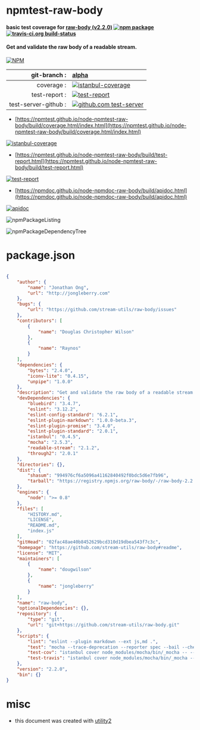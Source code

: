 # npmtest-raw-body

#### basic test coverage for  [raw-body (v2.2.0)](https://github.com/stream-utils/raw-body#readme)  [![npm package](https://img.shields.io/npm/v/npmtest-raw-body.svg?style=flat-square)](https://www.npmjs.org/package/npmtest-raw-body) [![travis-ci.org build-status](https://api.travis-ci.org/npmtest/node-npmtest-raw-body.svg)](https://travis-ci.org/npmtest/node-npmtest-raw-body)

#### Get and validate the raw body of a readable stream.

[![NPM](https://nodei.co/npm/raw-body.png?downloads=true&downloadRank=true&stars=true)](https://www.npmjs.com/package/raw-body)

| git-branch : | [alpha](https://github.com/npmtest/node-npmtest-raw-body/tree/alpha)|
|--:|:--|
| coverage : | [![istanbul-coverage](https://npmtest.github.io/node-npmtest-raw-body/build/coverage.badge.svg)](https://npmtest.github.io/node-npmtest-raw-body/build/coverage.html/index.html)|
| test-report : | [![test-report](https://npmtest.github.io/node-npmtest-raw-body/build/test-report.badge.svg)](https://npmtest.github.io/node-npmtest-raw-body/build/test-report.html)|
| test-server-github : | [![github.com test-server](https://npmtest.github.io/node-npmtest-raw-body/GitHub-Mark-32px.png)](https://npmtest.github.io/node-npmtest-raw-body/build/app/index.html) | | build-artifacts : | [![build-artifacts](https://npmtest.github.io/node-npmtest-raw-body/glyphicons_144_folder_open.png)](https://github.com/npmtest/node-npmtest-raw-body/tree/gh-pages/build)|

- [https://npmtest.github.io/node-npmtest-raw-body/build/coverage.html/index.html](https://npmtest.github.io/node-npmtest-raw-body/build/coverage.html/index.html)

[![istanbul-coverage](https://npmtest.github.io/node-npmtest-raw-body/build/screenCapture.buildCi.browser.%252Ftmp%252Fbuild%252Fcoverage.lib.html.png)](https://npmtest.github.io/node-npmtest-raw-body/build/coverage.html/index.html)

- [https://npmtest.github.io/node-npmtest-raw-body/build/test-report.html](https://npmtest.github.io/node-npmtest-raw-body/build/test-report.html)

[![test-report](https://npmtest.github.io/node-npmtest-raw-body/build/screenCapture.buildCi.browser.%252Ftmp%252Fbuild%252Ftest-report.html.png)](https://npmtest.github.io/node-npmtest-raw-body/build/test-report.html)

- [https://npmdoc.github.io/node-npmdoc-raw-body/build/apidoc.html](https://npmdoc.github.io/node-npmdoc-raw-body/build/apidoc.html)

[![apidoc](https://npmdoc.github.io/node-npmdoc-raw-body/build/screenCapture.buildCi.browser.%252Ftmp%252Fbuild%252Fapidoc.html.png)](https://npmdoc.github.io/node-npmdoc-raw-body/build/apidoc.html)

![npmPackageListing](https://npmtest.github.io/node-npmtest-raw-body/build/screenCapture.npmPackageListing.svg)

![npmPackageDependencyTree](https://npmtest.github.io/node-npmtest-raw-body/build/screenCapture.npmPackageDependencyTree.svg)



# package.json

```json

{
    "author": {
        "name": "Jonathan Ong",
        "url": "http://jongleberry.com"
    },
    "bugs": {
        "url": "https://github.com/stream-utils/raw-body/issues"
    },
    "contributors": [
        {
            "name": "Douglas Christopher Wilson"
        },
        {
            "name": "Raynos"
        }
    ],
    "dependencies": {
        "bytes": "2.4.0",
        "iconv-lite": "0.4.15",
        "unpipe": "1.0.0"
    },
    "description": "Get and validate the raw body of a readable stream.",
    "devDependencies": {
        "bluebird": "3.4.7",
        "eslint": "3.12.2",
        "eslint-config-standard": "6.2.1",
        "eslint-plugin-markdown": "1.0.0-beta.3",
        "eslint-plugin-promise": "3.4.0",
        "eslint-plugin-standard": "2.0.1",
        "istanbul": "0.4.5",
        "mocha": "2.5.3",
        "readable-stream": "2.1.2",
        "through2": "2.0.1"
    },
    "directories": {},
    "dist": {
        "shasum": "994976cf6a5096a41162840492f0bdc5d6e7fb96",
        "tarball": "https://registry.npmjs.org/raw-body/-/raw-body-2.2.0.tgz"
    },
    "engines": {
        "node": ">= 0.8"
    },
    "files": [
        "HISTORY.md",
        "LICENSE",
        "README.md",
        "index.js"
    ],
    "gitHead": "02fac48ae40b8452629bcd310d19dbea543f7c3c",
    "homepage": "https://github.com/stream-utils/raw-body#readme",
    "license": "MIT",
    "maintainers": [
        {
            "name": "dougwilson"
        },
        {
            "name": "jongleberry"
        }
    ],
    "name": "raw-body",
    "optionalDependencies": {},
    "repository": {
        "type": "git",
        "url": "git+https://github.com/stream-utils/raw-body.git"
    },
    "scripts": {
        "lint": "eslint --plugin markdown --ext js,md .",
        "test": "mocha --trace-deprecation --reporter spec --bail --check-leaks test/",
        "test-cov": "istanbul cover node_modules/mocha/bin/_mocha -- --trace-deprecation --reporter dot --check-leaks test/",
        "test-travis": "istanbul cover node_modules/mocha/bin/_mocha --report lcovonly -- --trace-deprecation --reporter spec --check-leaks test/"
    },
    "version": "2.2.0",
    "bin": {}
}
```



# misc
- this document was created with [utility2](https://github.com/kaizhu256/node-utility2)
